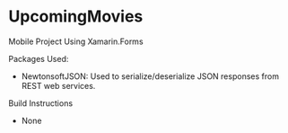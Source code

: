 # UpcomingMovies

Mobile Project Using Xamarin.Forms

Packages Used:
 - NewtonsoftJSON: Used to serialize/deserialize JSON responses from REST web services.
 
Build Instructions
 - None
